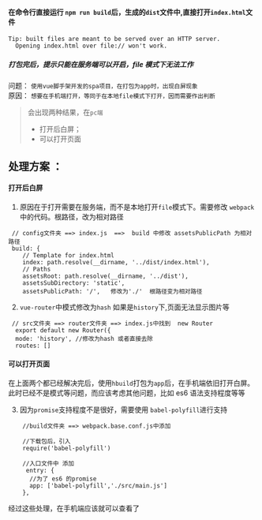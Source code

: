 #### 在命令行直接运行 `npm run build`后，生成的`dist`文件中,直接打开`index.html`文件

```
Tip: built files are meant to be served over an HTTP server.
  Opening index.html over file:// won't work.
```

##### 打包完后，提示只能在服务端可以开启，file 模式下无法工作

问题： `使用vue脚手架开发的spa项目，在打包为app时，出现白屏现象`  
原因： `想要在手机端打开，等同于在本地file模式下打开，因而需要作出判断`

> 会出现两种结果，在`pc端`
>
> - 打开后白屏；
> - 可以打开页面

## 处理方案 ：

#### 打开后白屏

1. 原因在于打开需要在服务端，而不是本地打开`file`模式下。需要修改 `webpack`中的代码。根路径，改为相对路径

```
 // config文件夹 ==> index.js  ==>  build 中修改 assetsPublicPath 为相对路径
 build: {
    // Template for index.html
    index: path.resolve(__dirname, '../dist/index.html'),
    // Paths
    assetsRoot: path.resolve(__dirname, '../dist'),
    assetsSubDirectory: 'static',
    assetsPublicPath: '/',   修改为'./'  根路径变为相对路径
```

2. `vue-router`中模式修改为`hash` 如果是`history`下,页面无法显示图片等

```
 // src文件夹 ==> router文件夹 ==> index.js中找到  new Router
  export default new Router({
  mode: 'history', //修改为hash 或者直接去除
  routes: []
```

#### 可以打开页面

在上面两个都已经解决完后，使用`hbuild`打包为`app`后，在手机端依旧打开白屏。此时已经不是模式等问题，而应该考虑其他问题，比如 es6 语法支持程度等等

3.  因为`promise`支持程度不是很好，需要使用 `babel-polyfill`进行支持

```
    //build文件夹 ==> webpack.base.conf.js中添加

    //下载包后，引入
    require('babel-polyfill')

    //入口文件中 添加
     entry: {
      //为了 es6 的promise
      app: ['babel-polyfill','./src/main.js']
    },
```

经过这些处理，在手机端应该就可以查看了
